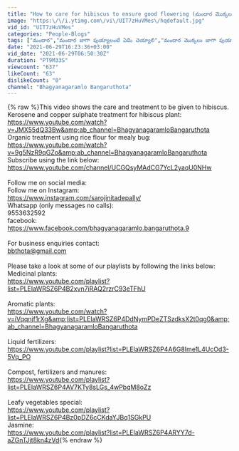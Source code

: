 ```yaml
---
title: "How to care for hibiscus to ensure good flowering (మందార మొక్కలు బాగా పూలు పుయ్యాలంటే ఏమి చెయ్యాలి)"
image: "https:\/\/i.ytimg.com\/vi\/UIT7zHuVMes\/hqdefault.jpg"
vid_id: "UIT7zHuVMes"
categories: "People-Blogs"
tags: ["మందార","మందార బాగా పుయ్యాలంటే ఏమి చెయ్యాలి","మందార మొక్కలు బాగా పుయ్యాలంటే"]
date: "2021-06-29T16:23:36+03:00"
vid_date: "2021-06-29T06:50:30Z"
duration: "PT9M33S"
viewcount: "637"
likeCount: "63"
dislikeCount: "0"
channel: "Bhagyanagaramlo Bangaruthota"
---
```

{% raw %}This video shows the care and treatment to be given to hibiscus.<br />Kerosene and copper sulphate treatment for hibiscus plant:<br /><a rel="nofollow" target="blank" href="https://www.youtube.com/watch?v=JMX55dQ33Bw&amp;ab_channel=BhagyanagaramloBangaruthota">https://www.youtube.com/watch?v=JMX55dQ33Bw&amp;ab_channel=BhagyanagaramloBangaruthota</a><br />Organic treatment using rice flour for mealy bug:<br /><a rel="nofollow" target="blank" href="https://www.youtube.com/watch?v=9g5NzR9qGZo&amp;ab_channel=BhagyanagaramloBangaruthota">https://www.youtube.com/watch?v=9g5NzR9qGZo&amp;ab_channel=BhagyanagaramloBangaruthota</a><br />Subscribe using the link below:<br /><a rel="nofollow" target="blank" href="https://www.youtube.com/channel/UCGQsyMAdCG7YcL2yaqU0NHw">https://www.youtube.com/channel/UCGQsyMAdCG7YcL2yaqU0NHw</a><br /><br />Follow me on social media:<br />Follow me on Instagram:<br /><a rel="nofollow" target="blank" href="https://www.instagram.com/sarojinitadepally/">https://www.instagram.com/sarojinitadepally/</a><br />Whatsapp (only messages no calls):<br />9553632592<br />facebook:<br /><a rel="nofollow" target="blank" href="https://www.facebook.com/bhagyanagaramlo.bangaruthota.9">https://www.facebook.com/bhagyanagaramlo.bangaruthota.9</a><br /><br />For business enquiries contact:<br />bbthota@gmail.com<br /><br />Please take a look at some of our playlists by following the links below:<br />Medicinal plants:<br /><a rel="nofollow" target="blank" href="https://www.youtube.com/playlist?list=PLEIaWRSZ6P4B2xvn7iRAQ2rzrC93eTFhU">https://www.youtube.com/playlist?list=PLEIaWRSZ6P4B2xvn7iRAQ2rzrC93eTFhU</a><br /><br />Aromatic plants:<br /><a rel="nofollow" target="blank" href="https://www.youtube.com/watch?v=iVqqnjf1rXg&amp;list=PLEIaWRSZ6P4DdNymPDeZTSzdksX2t0qg0&amp;ab_channel=BhagyanagaramloBangaruthota">https://www.youtube.com/watch?v=iVqqnjf1rXg&amp;list=PLEIaWRSZ6P4DdNymPDeZTSzdksX2t0qg0&amp;ab_channel=BhagyanagaramloBangaruthota</a><br /><br />Liquid fertilizers:<br /><a rel="nofollow" target="blank" href="https://www.youtube.com/playlist?list=PLEIaWRSZ6P4A6G8Ime1L4UcOd3-5Vq_PO">https://www.youtube.com/playlist?list=PLEIaWRSZ6P4A6G8Ime1L4UcOd3-5Vq_PO</a><br /><br />Compost, fertilizers and manures:<br /><a rel="nofollow" target="blank" href="https://www.youtube.com/playlist?list=PLEIaWRSZ6P4AV7KTy8sLGs_4wPbqM8oZz">https://www.youtube.com/playlist?list=PLEIaWRSZ6P4AV7KTy8sLGs_4wPbqM8oZz</a><br /><br />Leafy vegetables special:<br /><a rel="nofollow" target="blank" href="https://www.youtube.com/playlist?list=PLEIaWRSZ6P4Bz0pDZ6cCKdaYJBq1SGkPU">https://www.youtube.com/playlist?list=PLEIaWRSZ6P4Bz0pDZ6cCKdaYJBq1SGkPU</a><br />Jasmine:<br /><a rel="nofollow" target="blank" href="https://www.youtube.com/playlist?list=PLEIaWRSZ6P4ARYY7d-aZGnTJjt8kn4zVd">https://www.youtube.com/playlist?list=PLEIaWRSZ6P4ARYY7d-aZGnTJjt8kn4zVd</a>{% endraw %}
